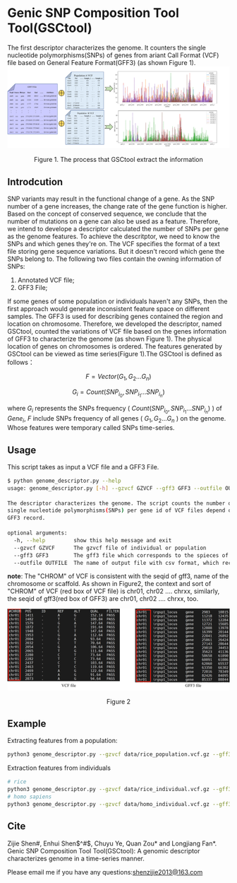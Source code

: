 # Genic SNP Composition Tool Tool(GSCtool)

The first descriptor characterizes the genome. It counters the single nucleotide polymorphisms(SNPs) of genes from ariant Call Format (VCF) file based on General Feature Format(GFF3) (as shown Figure 1).
![diagram](img/diagram.png "The process that GSCtool extract the information")

<center>Figure 1. The process that GSCtool extract the information</center>

## Introdcution

SNP variants may result in the functional change of a gene. As the SNP number of a gene increases, the change rate of the gene function is higher. Based on the concept of conserved sequence, we conclude that the number of mutations on a gene can also be used as a feature. Therefore, we intend to develope a descriptor calculated the number of SNPs per gene as the genome features. To achieve the descritptor, we need to know the SNPs and which genes they're on. The VCF specifies the format of a text file storing gene sequence variations. But it doesn't record which gene the SNPs belong to. The following two files contain the owning information of SNPs:

1. Annotated VCF file;
2. GFF3 File;

If some genes of some population or individuals haven't any SNPs, then the first approach would generate inconsistent feature space on different samples. The GFF3 is used for describing genes contained the region and location on chromosome. Therefore, we developed the descriptor, named GSCtool, counted the variations of VCF file based on the genes information of GFF3 to characterize the genome (as shown Figure 1). The physical location of genes on chromosomes is ordered. The features generated by GSCtool can be viewed as time series(Figure 1).The GSCtool is defined as follows：

$$
F=Vector\left(G_1,G_2\ldots G_n\right)
$$

$$
G_i=Count\left(SNP_{i_0},SNP_{i_1}\ldots S N P_{i_n}\right)
$$

where $G_i$ represents the SNPs frequency ( $Count\left(SNP_{i_0},SNP_{i_1}\ldots SNP_{i_n}\right)$ ) of $Gene_i$, $F$ include SNPs frequency of all genes ( $G_1,G_2\ldots G_n$ ) on the genome. Whose features were temporary called SNPs time-series.

## Usage

This script takes as input a VCF file and a GFF3 File.

```bash
$ python genome_descriptor.py --help
usage: genome_descriptor.py [-h] --gzvcf GZVCF --gff3 GFF3 --outfile OUTFILE

The descriptor characterizes the genome. The script counts the number of
single nucleotide polymorphisms(SNPs) per gene id of VCF files depend on
GFF3 record.

optional arguments:
  -h, --help         show this help message and exit
  --gzvcf GZVCF      The gzvcf file of individual or population
  --gff3 GFF3        The gff3 file which corresponds to the spieces of the gzvcf
  --outfile OUTFILE  The name of output file with csv format, which records the features of genome
```

**note**: The "CHROM" of VCF is consistent with the seqid of gff3, name of the chromosome or scaffold. As shown in Figure2, the context and sort of "CHROM" of VCF (red box of VCF file) is chr01, chr02 .... chrxx, similarly, the seqid of gff3(red box of GFF3) are chr01, chr02 .... chrxx, too.

![comparison](./img/comparison.jpg)
<center>Figure 2</center>

## Example

Extracting features from a population:

```bash
python3 genome_descriptor.py --gzvcf data/rice_population.vcf.gz --gff3 GFF3/rice.gff --outfile features/rice_population_features.csv
```

Extraction features from individuals

```bash
# rice 
python3 genome_descriptor.py --gzvcf data/rice_individual.vcf.gz --gff3 GFF3/rice.gff --outfile features/rice_individual_features.csv
# homo sapiens
python3 genome_descriptor.py --gzvcf data/homo_individual.vcf.gz --gff3 GFF3/Homo_sapiens.GRCh38.106.gff3 --outfile features/homo_individual.csv
```

## Cite

Zijie Shen#, Enhui Shen$^#$, Chuyu Ye, Quan Zou* and Longjiang Fan*. Genic SNP Composition Tool Tool(GSCtool): A genomic descriptor characterizes genome in a time-series manner.

Please email me if you have any questions:shenzijie2013@163.com
